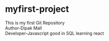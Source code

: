 # myfirst-project
This is my first Git Repository <br>
Author-Dipak Mall <br>
Developer-Javascript
good in SQL
learning react
